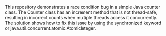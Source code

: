 This repository demonstrates a race condition bug in a simple Java counter class. The Counter class has an increment method that is not thread-safe, resulting in incorrect counts when multiple threads access it concurrently. The solution shows how to fix this issue by using the synchronized keyword or java.util.concurrent.atomic.AtomicInteger.